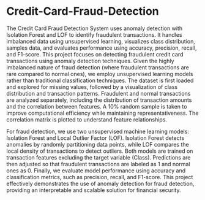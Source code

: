 # Credit-Card-Fraud-Detection
The Credit Card Fraud Detection System uses anomaly detection with Isolation Forest and LOF to identify fraudulent transactions. It handles imbalanced data using unsupervised learning, visualizes class distribution, samples data, and evaluates performance using accuracy, precision, recall, and F1-score.
This project focuses on detecting fraudulent credit card transactions using anomaly detection techniques. Given the highly imbalanced nature of fraud detection (where fraudulent transactions are rare compared to normal ones), we employ unsupervised learning models rather than traditional classification techniques. The dataset is first loaded and explored for missing values, followed by a visualization of class distribution and transaction patterns. Fraudulent and normal transactions are analyzed separately, including the distribution of transaction amounts and the correlation between features. A 10% random sample is taken to improve computational efficiency while maintaining representativeness. The correlation matrix is plotted to understand feature relationships.

For fraud detection, we use two unsupervised machine learning models: Isolation Forest and Local Outlier Factor (LOF). Isolation Forest detects anomalies by randomly partitioning data points, while LOF compares the local density of transactions to detect outliers. Both models are trained on transaction features excluding the target variable (Class). Predictions are then adjusted so that fraudulent transactions are labeled as 1 and normal ones as 0. Finally, we evaluate model performance using accuracy and classification metrics, such as precision, recall, and F1-score. This project effectively demonstrates the use of anomaly detection for fraud detection, providing an interpretable and scalable solution for financial security.
